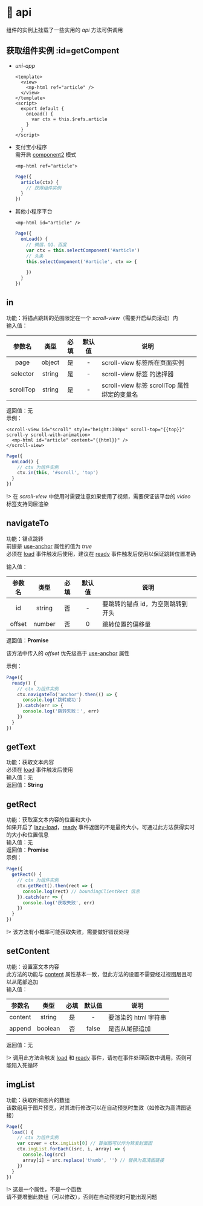 # 🔎 api
组件的实例上挂载了一些实用的 *api* 方法可供调用  

## 获取组件实例 :id=getCompent
- *uni-app*  
  ```vue
  <template>
    <view>
      <mp-html ref="article" />
    </view>
  </template>
  <script>
    export default {
      onLoad() {
        var ctx = this.$refs.article
      }
    }
  </script>
  ```

- 支付宝小程序  
  需开启 [component2](https://opendocs.alipay.com/mini/framework/component-ref) 模式
  ```axml
  <mp-html ref="article">
  ```
  ```javascript
  Page({
    article(ctx) {
      // 获得组件实例
    } 
  })
  ```

- 其他小程序平台  
  ```wxml
  <mp-html id="article" />
  ```
  ```javascript
  Page({
    onLoad() {
      // 微信、QQ、百度
      var ctx = this.selectComponent('#article')
      // 头条
      this.selectComponent('#article', ctx => {

      })
    }
  })
  ```

## in
功能：将锚点跳转的范围限定在一个 *scroll-view*（需要开启纵向滚动）内  
输入值：  

| 参数名 | 类型 | 必填 | 默认值 | 说明 |
|:---:|:---:|:---:|:---:|---|
| page | object | 是 | - | scroll-view 标签所在页面实例 |
| selector | string | 是 | - | scroll-view 标签 的选择器 |
| scrollTop | string | 是 | - | scroll-view 标签 scrollTop 属性绑定的变量名 |

返回值：无  
示例：  
```wxml
<scroll-view id="scroll" style="height:300px" scroll-top="{{top}}" scroll-y scroll-with-animation>
  <mp-html id="article" content="{{html}}" />
</scroll-view>
```
```javascript
Page({
  onLoad() {
    // ctx 为组件实例
    ctx.in(this, '#scroll', 'top')
  }
})
```

!> 在 *scroll-view* 中使用时需要注意如果使用了视频，需要保证该平台的 *video* 标签支持同层渲染  

## navigateTo
功能：锚点跳转  
前提是 [use-anchor](basic/prop#use-anchor) 属性的值为 *true*  
必须在 [load](basic/event#load) 事件触发后使用，建议在 [ready](basic/event#ready) 事件触发后使用以保证跳转位置准确  
  
输入值：  

| 参数名 | 类型 | 必填 | 默认值 | 说明 |
|:---:|:---:|:---:|:---:|---|
| id | string | 否 | - |要跳转的锚点 id，为空则跳转到开头 |
| offset | number | 否 | 0 | 跳转位置的偏移量 |

返回值：**Promise**  

该方法中传入的 *offset* 优先级高于 [use-anchor](basic/prop#use-anchor) 属性  

示例：  
```javascript
Page({
  ready() {
    // ctx 为组件实例
    ctx.navigateTo('anchor').then(() => {
      console.log('跳转成功')
    }).catch(err => {
      console.log('跳转失败：', err)
    })
  }
})
```

## getText
功能：获取文本内容  
必须在 [load](basic/event#load) 事件触发后使用  
输入值：无  
返回值：**String**

## getRect
功能：获取富文本内容的位置和大小  
如果开启了 [lazy-load](basic/prop#lazy-load)，[ready](basic/event#ready) 事件返回的不是最终大小，可通过此方法获得实时的大小和位置信息  
输入值：无  
返回值：**Promise**  
示例：  
```javascript
Page({
  getRect() {
    // ctx 为组件实例
    ctx.getRect().then(rect => {
      console.log(rect) // boundingClientRect 信息
    }).catch(err => {
      console.log('获取失败', err)
    })
  }
})
```

!> 该方法有小概率可能获取失败，需要做好错误处理  

## setContent
功能：设置富文本内容  
此方法的功能与 [content](basic/prop#content) 属性基本一致，但此方法的设置不需要经过视图层且可以从尾部追加  
输入值：  

| 参数名 | 类型 | 必填 | 默认值 | 说明 |
|:---:|:---:|:---:|:---:|---|
| content | string | 是 | - | 要渲染的 html 字符串 |
| append | boolean | 否 | false | 是否从尾部追加 | 

返回值：无  

!> 调用此方法会触发 [load](basic/event#load) 和 [ready](basic/event#ready) 事件，请勿在事件处理函数中调用，否则可能陷入死循环  

## imgList
功能：获取所有图片的数组  
该数组用于图片预览，对其进行修改可以在自动预览时生效（如修改为高清图链接）  

```javascript
Page({
  load() {
    // ctx 为组件实例
    var cover = ctx.imgList[0] // 首张图可以作为转发封面图
    ctx.imgList.forEach((src, i, array) => {
      console.log(src)
      array[i] = src.replace('thumb', '') // 替换为高清图链接
    })
  }
})
```

!> 这是一个属性，不是一个函数  
请不要增删此数组（可以修改），否则在自动预览时可能出现问题    
